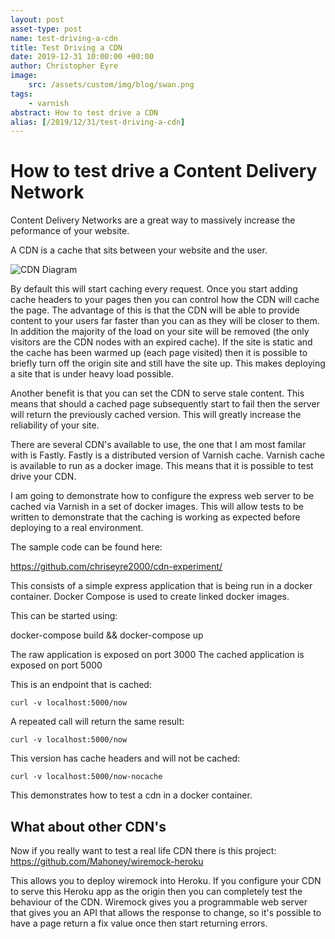 ```yaml
---
layout: post
asset-type: post
name: test-driving-a-cdn
title: Test Driving a CDN
date: 2019-12-31 10:00:00 +00:00
author: Christopher Eyre
image:
    src: /assets/custom/img/blog/swan.png
tags:
    - varnish
abstract: How to test drive a CDN
alias: [/2019/12/31/test-driving-a-cdn]
---
```


# How to test drive a Content Delivery Network


Content Delivery Networks are a great way to massively increase the peformance of your website.

A CDN is a cache that sits between your website and the user.

![CDN Diagram]({{site.baseurl}}/assets/custom/img/blog/cdn.png)

By default this will start caching every request. Once you start adding cache headers to your pages then you can control how the CDN will cache the page. The advantage of this is that the CDN will be able to provide content to your users far faster than you can as they will be closer to them. In addition the majority of the load on your site will be removed (the only visitors are the CDN nodes with an expired cache). If the site is static and the cache has been warmed up (each page visited) then it is possible to briefly turn off the origin site and still have the site up. This makes deploying a site that is under heavy load possible.

Another benefit is that you can set the CDN to serve stale content. This means that should a cached page subsequently start to fail then the server will return the previously cached version. This will greatly increase the reliability of your site. 

There are several CDN's available to use, the one that I am most familar with is Fastly. Fastly is a distributed version of Varnish cache. Varnish cache is available to run as a docker image. This means that it is possible to test drive your CDN.

I am going to demonstrate how to configure the express web server to be cached via Varnish in a set of docker images. This will allow tests to be written to demonstrate that the caching is working as expected before deploying to a real environment.

The sample code can be found here: 

https://github.com/chriseyre2000/cdn-experiment/

This consists of a simple express application that is being run in a docker container. Docker Compose is used to create linked docker images.

This can be started using:

docker-compose build && docker-compose up

The raw application is exposed on port 3000
The cached application is exposed on port 5000

This is an endpoint that is cached:

```
curl -v localhost:5000/now
```

A repeated call will return the same result:

```
curl -v localhost:5000/now
```

This version has cache headers and will not be cached:

```
curl -v localhost:5000/now-nocache
```

This demonstrates how to test a cdn in a docker container.

## What about other CDN's

Now if you really want to test a real life CDN there is this project: https://github.com/Mahoney/wiremock-heroku

This allows you to deploy wiremock into Heroku.
If you configure your CDN to serve this Heroku app as the origin then you can completely test the behaviour of the CDN.
Wiremock gives you a programmable web server that gives you an API that allows the response to change, so it's possible to have a page return a fix value once then start returning errors.
